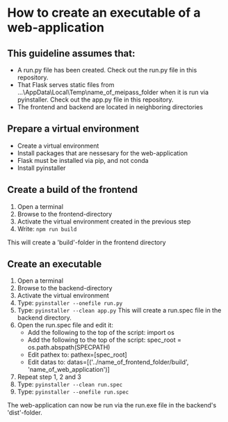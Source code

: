 # How to create an executable of a web-application

## This guideline assumes that:
- A run.py file has been created. 
Check out the run.py file in this repository. 
- That Flask serves static files from ...\AppData\Local\Temp\name_of_meipass_folder
when it is run via pyinstaller. 
Check out the app.py file in this repository. 
- The frontend and backend are located in neighboring directories

## Prepare a virtual environment 
- Create a virtual environment
- Install packages that are nessesary for the web-application
- Flask must be installed via pip, and not conda
- Install pyinstaller

## Create a build of the frontend
1. Open a terminal
2. Browse to the frontend-directory
3. Activate the virtual environment created in the previous step
4. Write: ``` npm run build ```

This will create a 'build'-folder in the frontend directory  

## Create an executable
1. Open a terminal 
2. Browse to the backend-directory
3. Activate the virtual environment
4. Type: ``` pyinstaller --onefile run.py ```
5. Type: ``` pyinstaller --clean app.py ``` 
This will create a run.spec file in the backend directory. 
6. Open the run.spec file and edit it:
	* Add the following to the top of the script: import os
	* Add the following to the top of the script: spec_root = os.path.abspath(SPECPATH)
	* Edit pathex to: pathex=[spec_root]
	* Edit datas to: datas=[('../name_of_frontend_folder/build', 'name_of_web_application')]
7. Repeat step 1, 2 and 3
8. Type: ``` pyinstaller --clean run.spec ```
9. Type: ``` pyinstaller --onefile run.spec ```

The web-application can now be run via the run.exe file in the backend's 'dist'-folder. 
